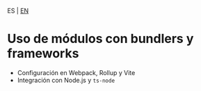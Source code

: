 <!-- MULTILANGUAJE MENU START -->
ES | [EN](https://lckpig.gitbook.io/practical-dev-handbook/typescript/modules-namespaces/bundlers-frameworks)
<!-- MULTILANGUAJE MENU END -->

# Uso de módulos con bundlers y frameworks

- Configuración en Webpack, Rollup y Vite
- Integración con Node.js y `ts-node` 